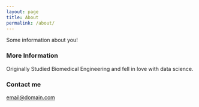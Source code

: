 ```yaml
---
layout: page
title: About
permalink: /about/
---
```


Some information about you!

### More Information

Originally Studied Biomedical Engineering and fell in love with data science.

### Contact me

[email@domain.com](mailto:lalindedatascience@gmail.com)
